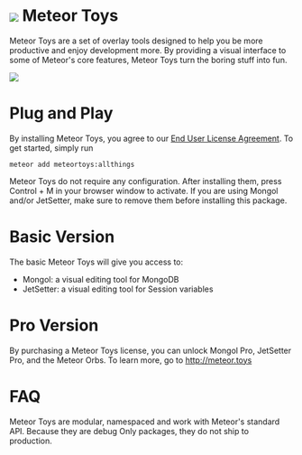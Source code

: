 <a href="http://bit.ly/1Gui3q4"><img align="center" src="http://maxsavin.com/sandbox/MeteorToysAd.png"></a>
Meteor Toys
===========

Meteor Toys are a set of overlay tools designed to help you be more productive and enjoy development more. By providing a visual interface to some of Meteor's core features, Meteor Toys turn the boring stuff into fun.

<img src="http://meteor.toys/800px.png">

Plug and Play
=============

By installing Meteor Toys, you agree to our <a href="">End User License Agreement</a>. To get started, simply run 
	
	meteor add meteortoys:allthings

Meteor Toys do not require any configuration. After installing them, press Control + M in your browser window to activate. If you are using Mongol and/or JetSetter, make sure to remove them before installing this package. 

Basic Version
=============

The basic Meteor Toys will give you access to: 
 - Mongol: a visual editing tool for MongoDB
 - JetSetter: a visual editing tool for Session variables

Pro Version
===========

By purchasing a Meteor Toys license, you can unlock Mongol Pro, JetSetter Pro, and the Meteor Orbs. To learn more, go to <a href="http://meteor.toys">http://meteor.toys</a>

FAQ
==========

Meteor Toys are modular, namespaced and work with Meteor's standard API. Because they are debug Only packages, they do not ship to production.


